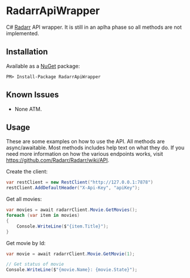 # RadarrApiWrapper
C# [Radarr](https://radarr.video/) API wrapper. It is still in an aplha phase so all methods are not implemented.

## Installation
Available as a [NuGet](https://www.nuget.org/packages/RadarrApiWrapper/) package:
```
PM> Install-Package RadarrApiWrapper
```

## Known Issues
- None ATM.

## Usage
These are some examples on how to use the API. All methods are async/awaitable. Most methods includes help text on what they do. If you need more information on how the various endpoints works, visit https://github.com/Radarr/Radarr/wiki/API.

Create the client:
```c#
var restClient = new RestClient("http://127.0.0.1:7878")
restClient.AddDefaultHeader("X-Api-Key", "apiKey");
```

Get all movies:
```c#
var movies = await radarrClient.Movie.GetMovies();
foreach (var item in movies)
{
    Console.WriteLine($"{item.Title}");
}
```

Get movie by Id:
```c#
var movie = await radarrClient.Movie.GetMovie(1);

// Get status of movie
Console.WriteLine($"{movie.Name}: {movie.State}");
```
